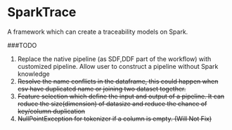 SparkTrace
===
A framework which can create a traceability models on Spark.


###TODO
1. Replace the native pipeline (as SDF,DDF part of the workflow) with customized pipeline. Allow user to construct a pipeline without Spark knowledge
1. <del>Resolve the name conflicts in the dataframe, this could happen when csv have duplicated name or joining two dataset together.</del>
1. <del>Feature selection which define the input and output of a pipeline. It can reduce the size(dimension) of datasize and reduce the chance of key/column duplication</del>
1. <del>NullPointException for tokenizer if a column is empty. (Will Not Fix)</del>
